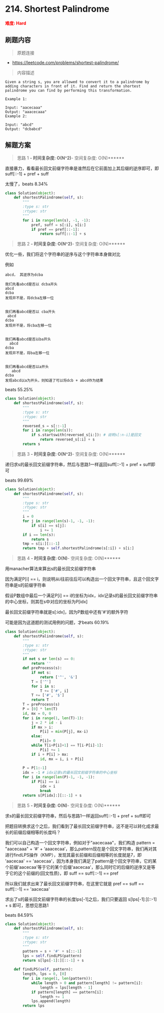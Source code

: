 # 214. Shortest Palindrome

**<font color=red>难度: Hard</font>**

## 刷题内容

> 原题连接

* https://leetcode.com/problems/shortest-palindrome/

> 内容描述

```
Given a string s, you are allowed to convert it to a palindrome by adding characters in front of it. Find and return the shortest palindrome you can find by performing this transformation.

Example 1:

Input: "aacecaaa"
Output: "aaacecaaa"
Example 2:

Input: "abcd"
Output: "dcbabcd"
```

## 解题方案

> 思路 1
******- 时间复杂度: O(N^2)******- 空间复杂度: O(N)******


直接暴力，看看最长回文前缀字符串是谁然后在它前面加上其后缀的逆序即可，即suff[::-1] + pref + suff

太慢了，beats 8.34%

```python
class Solution(object):
    def shortestPalindrome(self, s):
        """
        :type s: str
        :rtype: str
        """
        for i in range(len(s), -1, -1):
            pref, suff = s[:i], s[i:]
            if pref == pref[::-1]:
                return suff[::-1] + s
```


> 思路 2
******- 时间复杂度: O(N^2)******- 空间复杂度: O(N)******

优化一些，我们将这个字符串的逆序与这个字符串本身做对比

例如

```
abcd， 其逆序为dcba

我们先看abcd是否以 dcba开头
abcd
dcba
发现并不是，将dcba左移一位


我们再看abcd是否以 cba开头
 abcd
dcba
发现并不是，将cba左移一位


我们再看abcd是否以ba开头
  abcd
dcba
发现并不是，将ba左移一位


我们再看abcd是否以a开头
   abcd
dcba
发现abcd以a为开头，则知道了可以将dcb + abcd作为结果
```

beats 55.25%

```python
class Solution(object):
    def shortestPalindrome(self, s):
        """
        :type s: str
        :rtype: str
        """        
        reversed_s = s[::-1]
        for i in range(len(s)):
            if s.startswith(reversed_s[i:]): # 说明s[:n-i]是回文
                return reversed_s[:i] + s
        return s
```

> 思路 3
******- 时间复杂度: O(N^2)******- 空间复杂度: O(N)******

递归求s的最长回文前缀字符串，然后与思路1一样返回suff[::-1] + pref + suff即可

beats 99.69%

```python
class Solution(object):
    def shortestPalindrome(self, s):
        """
        :type s: str
        :rtype: str
        """
        i = 0
        for j in range(len(s)-1, -1, -1):
            if s[i] == s[j]:
                i += 1
        if i == len(s):
            return s
        tmp = s[i:][::-1]
        return tmp + self.shortestPalindrome(s[:i]) + s[i:]
```


> 思路 4
******- 时间复杂度: O(N)******- 空间复杂度: O(N)******


用manacher算法来算出s的最长回文前缀字符串

因为满足P[i] == i，则说明从i往前往后可以构造出一个回文字符串，且这个回文字符串是s的前缀字符串

假设P数组中最后一个满足P[i] == i的坐标为idx，idx记录s的最长回文前缀字符串的中心坐标，则其在s中对应的坐标为P[idx]

最长回文前缀字符串就是s[:idx]，因为P数组中还有'#'的额外字符

可能是因为这道题的测试用例的问题，才beats 60.19%

```python
class Solution(object):
    def shortestPalindrome(self, s):
        """
        :type s: str
        :rtype: str
        """
        if not s or len(s) == 0:
            return ''
        def preProcess(s):
            if not s:
                return ['^', '&']
            T = ['^']
            for i in s:
                T += ['#', i]
            T += ['#', '$']
            return T
        T = preProcess(s)
        P = [0] * len(T)
        id, mx = 0, 0
        for i in range(1, len(T)-1):
            j = 2 * id - i
            if mx > i:
                P[i] = min(P[j], mx-i)
            else:
                P[i]= 0
            while T[i+P[i]+1] == T[i-P[i]-1]:
                P[i] += 1
            if i + P[i] > mx:
                id, mx = i, i + P[i]
        
        P = P[1:-1]
        idx = -1 # idx记录s的最长回文前缀字符串的中心坐标
        for i in range(len(P)-1, -1, -1):
            if P[i] == i:
                idx = i
                break
        return s[P[idx]:][::-1] + s
```



> 思路 5
******- 时间复杂度: O(N)******- 空间复杂度: O(N)******

求s的最长回文前缀字符串，然后与思路1一样返回suff[::-1] + pref + suff即可

把题目转换求这个之后，我们看到了最长回文前缀字符串，这不是可以转化成求最长的前缀后缀相等的长度吗？

我们可以自己构造一个回文字符串，例如对于"aacecaaa"，我们构造 pattern = "aacecaaa" + ‘#’ + ‘aaacecaa’，那么pattern现在是个回文字符串，我们再对其进行findLPS操作（KMP），发现其最长前缀和后缀相等的长度就是7，即 'aacecaa' == 'aacecaa'，因为本身我们满足了pattern是个回文字符串，它的某个前缀'aacecaa'等于它的某个后缀'aacecaa'，那么同时它的后缀的逆序又是等于它的这个前缀的(回文性质)，即 suff == suff[::-1] == pref

所以我们就求出来了最长回文前缀字符串，在这里它就是 pref == suff == suff[::-1] == 'aacecaa'

求出了s的最长回文前缀字符串的长度lps[-1]之后，我们只要返回 s[lps[-1]:][::-1] + s 即可，思想见思路1

beats 84.59%

```python
class Solution(object):
    def shortestPalindrome(self, s):
        """
        :type s: str
        :rtype: str
        """
        pattern = s + '#' + s[::-1]
        lps = self.findLPS(pattern)
        return s[lps[-1]:][::-1] + s
    
    def findLPS(self, pattern):
        length, lps = 0, [0]
        for i in range(1, len(pattern)):
            while length > 0 and pattern[length] != pattern[i]:
                length = lps[length - 1]
            if pattern[length] == pattern[i]:
                length += 1
            lps.append(length)
        return lps
```

































